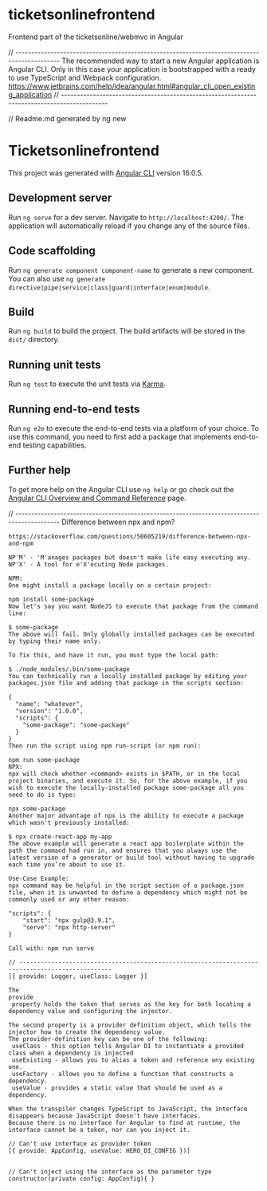 # ticketsonlinefrontend
Frontend part of the ticketsonline/webmvc in Angular

// --------------------------------------------------------------------------------------------
The recommended way to start a new Angular application is Angular CLI. 
Only in this case your application is bootstrapped with a ready to use TypeScript and Webpack configuration.
https://www.jetbrains.com/help/idea/angular.html#angular_cli_open_existing_application
// --------------------------------------------------------------------------------------------

// Readme.md generated by ng new <ticketsonlinefrontend> 
# Ticketsonlinefrontend

This project was generated with [Angular CLI](https://github.com/angular/angular-cli) version 16.0.5.

## Development server

Run `ng serve` for a dev server. Navigate to `http://localhost:4200/`. The application will automatically reload if you change any of the source files.

## Code scaffolding

Run `ng generate component component-name` to generate a new component. You can also use `ng generate directive|pipe|service|class|guard|interface|enum|module`.

## Build

Run `ng build` to build the project. The build artifacts will be stored in the `dist/` directory.

## Running unit tests

Run `ng test` to execute the unit tests via [Karma](https://karma-runner.github.io).

## Running end-to-end tests

Run `ng e2e` to execute the end-to-end tests via a platform of your choice. To use this command, you need to first add a package that implements end-to-end testing capabilities.

## Further help

To get more help on the Angular CLI use `ng help` or go check out the [Angular CLI Overview and Command Reference](https://angular.io/cli) page.

// --------------------------------------------------------------------------------------------
Difference between npx and npm?
~~~~~~~~~~~~~~~~~~~~~~~~~~~~~~~
https://stackoverflow.com/questions/50605219/difference-between-npx-and-npm

NP'M' - 'M'anages packages but doesn't make life easy executing any.
NP'X' - A tool for e'X'ecuting Node packages.

NPM:
One might install a package locally on a certain project:

npm install some-package
Now let's say you want NodeJS to execute that package from the command line:

$ some-package
The above will fail. Only globally installed packages can be executed by typing their name only.

To fix this, and have it run, you must type the local path:

$ ./node_modules/.bin/some-package
You can technically run a locally installed package by editing your packages.json file and adding that package in the scripts section:

{
  "name": "whatever",
  "version": "1.0.0",
  "scripts": {
    "some-package": "some-package"
  }
}
Then run the script using npm run-script (or npm run):

npm run some-package
NPX:
npx will check whether <command> exists in $PATH, or in the local project binaries, and execute it. So, for the above example, if you wish to execute the locally-installed package some-package all you need to do is type:

npx some-package
Another major advantage of npx is the ability to execute a package which wasn't previously installed:

$ npx create-react-app my-app
The above example will generate a react app boilerplate within the path the command had run in, and ensures that you always use the latest version of a generator or build tool without having to upgrade each time you’re about to use it.

Use-Case Example:
npx command may be helpful in the script section of a package.json file, when it is unwanted to define a dependency which might not be commonly used or any other reason:

"scripts": {
    "start": "npx gulp@3.9.1",
    "serve": "npx http-server"
}

Call with: npm run serve

// ------------------------------------------------------------------------------------------------
[{ provide: Logger, useClass: Logger }]

The 
provide
 property holds the token that serves as the key for both locating a dependency value and configuring the injector.
 
The second property is a provider definition object, which tells the injector how to create the dependency value. 
The provider-definition key can be one of the following:
 useClass - this option tells Angular DI to instantiate a provided class when a dependency is injected
 useExisting - allows you to alias a token and reference any existing one.
 useFactory - allows you to define a function that constructs a dependency.
 useValue - provides a static value that should be used as a dependency.

When the transpiler changes TypeScript to JavaScript, the interface disappears because JavaScript doesn't have interfaces.
Because there is no interface for Angular to find at runtime, the interface cannot be a token, nor can you inject it.

// Can't use interface as provider token
[{ provide: AppConfig, useValue: HERO_DI_CONFIG })]


// Can't inject using the interface as the parameter type
constructor(private config: AppConfig){ }
